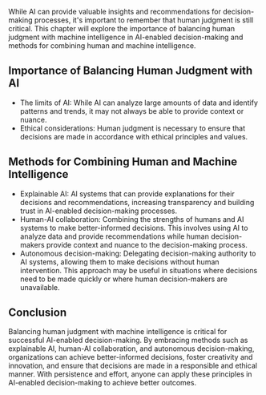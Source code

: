 
While AI can provide valuable insights and recommendations for decision-making processes, it's important to remember that human judgment is still critical. This chapter will explore the importance of balancing human judgment with machine intelligence in AI-enabled decision-making and methods for combining human and machine intelligence.

Importance of Balancing Human Judgment with AI
----------------------------------------------

* The limits of AI: While AI can analyze large amounts of data and identify patterns and trends, it may not always be able to provide context or nuance.
* Ethical considerations: Human judgment is necessary to ensure that decisions are made in accordance with ethical principles and values.

Methods for Combining Human and Machine Intelligence
----------------------------------------------------

* Explainable AI: AI systems that can provide explanations for their decisions and recommendations, increasing transparency and building trust in AI-enabled decision-making processes.
* Human-AI collaboration: Combining the strengths of humans and AI systems to make better-informed decisions. This involves using AI to analyze data and provide recommendations while human decision-makers provide context and nuance to the decision-making process.
* Autonomous decision-making: Delegating decision-making authority to AI systems, allowing them to make decisions without human intervention. This approach may be useful in situations where decisions need to be made quickly or where human decision-makers are unavailable.

Conclusion
----------

Balancing human judgment with machine intelligence is critical for successful AI-enabled decision-making. By embracing methods such as explainable AI, human-AI collaboration, and autonomous decision-making, organizations can achieve better-informed decisions, foster creativity and innovation, and ensure that decisions are made in a responsible and ethical manner. With persistence and effort, anyone can apply these principles in AI-enabled decision-making to achieve better outcomes.
